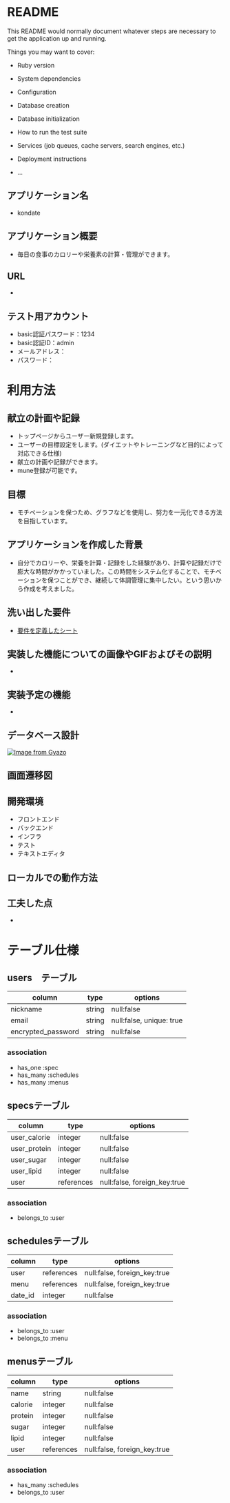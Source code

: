 # README

This README would normally document whatever steps are necessary to get the
application up and running.

Things you may want to cover:

* Ruby version

* System dependencies

* Configuration

* Database creation

* Database initialization

* How to run the test suite

* Services (job queues, cache servers, search engines, etc.)

* Deployment instructions

* ...

## アプリケーション名

- kondate

## アプリケーション概要

- 毎日の食事のカロリーや栄養素の計算・管理ができます。

## URL

- 

## テスト用アカウント

- basic認証パスワード：1234
- basic認証ID：admin
- メールアドレス：
- パスワード：

# 利用方法
## 献立の計画や記録

- トップページからユーザー新規登録します。
- ユーザーの目標設定をします。(ダイエットやトレーニングなど目的によって対応できる仕様)
- 献立の計画や記録ができます。
- mune登録が可能です。

##  目標

- モチベーションを保つため、グラフなどを使用し、努力を一元化できる方法を目指しています。

## アプリケーションを作成した背景

- 自分でカロリーや、栄養を計算・記録をした経験があり、計算や記録だけで膨大な時間がかかっていました。この時間をシステム化することで、モチベーションを保つことができ、継続して体調管理に集中したい。という思いから作成を考えました。

## 洗い出した要件

- [要件を定義したシート](https://docs.google.com/spreadsheets/d/1YSZ2YZBmUfqoCCrDRsDkUdYI8wVAGZElm4DW2YvbV78/edit?usp=share_link)

## 実装した機能についての画像やGIFおよびその説明

-

## 実装予定の機能

- 

## データベース設計
[![Image from Gyazo](https://i.gyazo.com/d426dab2b0db7ff89e2ce98b3741c950.png)](https://gyazo.com/d426dab2b0db7ff89e2ce98b3741c950)
## 画面遷移図

## 開発環境

- フロントエンド
- バックエンド
- インフラ
- テスト
- テキストエディタ

## ローカルでの動作方法

## 工夫した点

- 

# テーブル仕様
## users　テーブル

|column|type|options|
|------|----|-------|
|nickname|string|null:false|
|email|string|null:false, unique: true|
|encrypted_password|string|null:false|
 
### association

- has_one :spec
- has_many :schedules
- has_many :menus

## specsテーブル

|column|type|options|
|------|----|-------|
|user_calorie|integer|null:false|
|user_protein|integer|null:false|
|user_sugar|integer|null:false|
|user_lipid|integer|null:false|
|user|references|null:false, foreign_key:true|

### association

- belongs_to :user

## schedulesテーブル

|column|type|options|
|------|----|-------|
|user|references|null:false, foreign_key:true|
|menu|references|null:false, foreign_key:true|
|date_id|integer|null:false|

### association

- belongs_to :user
- belongs_to :menu

## menusテーブル

|column|type|options|
|------|----|-------|
|name|string|null:false|
|calorie|integer|null:false|
|protein|integer|null:false|
|sugar|integer|null:false|
|lipid|integer|null:false|
|user|references|null:false, foreign_key:true|

### association

- has_many :schedules
- belongs_to :user